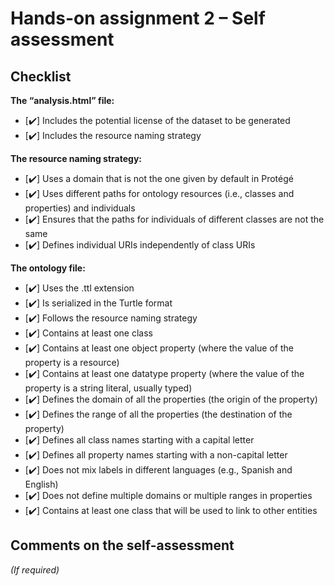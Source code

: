 # Hands-on assignment 2 – Self assessment

## Checklist

**The “analysis.html” file:**

- [✔️] Includes the potential license of the dataset to be generated
- [✔️] Includes the resource naming strategy

**The resource naming strategy:**

- [✔️] Uses a domain that is not the one given by default in Protégé
- [✔️] Uses different paths for ontology resources (i.e., classes and properties) and individuals
- [✔️] Ensures that the paths for individuals of different classes are not the same
- [✔️] Defines individual URIs independently of class URIs

**The ontology file:**

- [✔️] Uses the .ttl extension
- [✔️] Is serialized in the Turtle format
- [✔️] Follows the resource naming strategy
- [✔️] Contains at least one class
- [✔️] Contains at least one object property (where the value of the property is a resource)
- [✔️] Contains at least one datatype property (where the value of the property is a string literal, usually typed)
- [✔️] Defines the domain of all the properties (the origin of the property)
- [✔️] Defines the range of all the properties (the destination of the property)
- [✔️] Defines all class names starting with a capital letter
- [✔️] Defines all property names starting with a non-capital letter
- [✔️] Does not mix labels in different languages (e.g., Spanish and English)
- [✔️] Does not define multiple domains or multiple ranges in properties
- [✔️] Contains at least one class that will be used to link to other entities

## Comments on the self-assessment
_(If required)_
